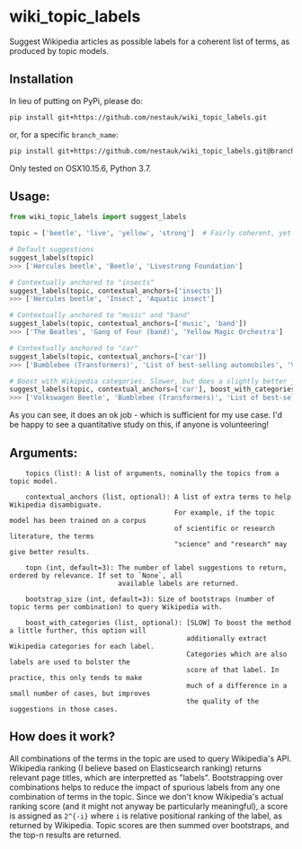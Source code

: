 wiki_topic_labels
=================

Suggest Wikipedia articles as possible labels
for a coherent list of terms, as produced by topic models.

Installation
------------

In lieu of putting on PyPi, please do:

```bash
pip install git+https://github.com/nestauk/wiki_topic_labels.git
```

or, for a specific `branch_name`:

```bash
pip install git+https://github.com/nestauk/wiki_topic_labels.git@branch_name
```

Only tested on OSX10.15.6, Python 3.7.

Usage:
------

```python
from wiki_topic_labels import suggest_labels

topic = ['beetle', 'live', 'yellow', 'strong']  # Fairly coherent, yet ambiguous topic

# Default suggestions
suggest_labels(topic)
>>> ['Hercules beetle', 'Beetle', 'Livestrong Foundation']

# Contextually anchored to "insects"
suggest_labels(topic, contextual_anchors=['insects'])
>>> ['Hercules beetle', 'Insect', 'Aquatic insect']

# Contextually anchored to "music" and "band"
suggest_labels(topic, contextual_anchors=['music', 'band'])
>>> ['The Beatles', 'Gang of Four (band)', 'Yellow Magic Orchestra']

# Contextually anchored to "car"
suggest_labels(topic, contextual_anchors=['car'])
>>> ['Bumblebee (Transformers)', 'List of best-selling automobiles', 'Volkswagen Beetle']

# Boost with Wikipedia categories. Slower, but does a slightly better job.
suggest_labels(topic, contextual_anchors=['car'], boost_with_categories=True)
>>> ['Volkswagen Beetle', 'Bumblebee (Transformers)', 'List of best-selling automobiles']
```

As you can see, it does an ok job - which is sufficient for my use case.
I'd be happy to see a quantitative study on this, if anyone is volunteering!

Arguments:
----------

```
	topics (list): A list of arguments, nominally the topics from a topic model.

	contextual_anchors (list, optional): A list of extra terms to help Wikipedia disambiguate.
										 For example, if the topic model has been trained on a corpus
										 of scientific or research literature, the terms
										 "science" and "research" may give better results.

	topn (int, default=3): The number of label suggestions to return, ordered by relevance. If set to `None`, all
						   available labels are returned.

	bootstrap_size (int, default=3): Size of bootstraps (number of topic terms per combination) to query Wikipedia with.

	boost_with_categories (list, optional): [SLOW] To boost the method a little further, this option will
											additionally extract Wikipedia categories for each label.
											Categories which are also labels are used to bolster the
											score of that label. In practice, this only tends to make
											much of a difference in a small number of cases, but improves
											the quality of the suggestions in those cases.
```

How does it work?
-----------------

All combinations of the terms in the topic are used to query Wikipedia's API. Wikipedia ranking
(I believe based on Elasticsearch ranking) returns relevant page titles, which are interpretted
as "labels". Bootstrapping over combinations helps to reduce the impact of spurious labels
from any one combination of terms in the topic. Since we don't know Wikipedia's actual ranking
score (and it might not anyway be particularly meaningful), a score is assigned as
`2^{-i}` where `i` is relative positional ranking of the label, as returned by Wikipedia.
Topic scores are then summed over bootstraps, and the top-n results are returned.
